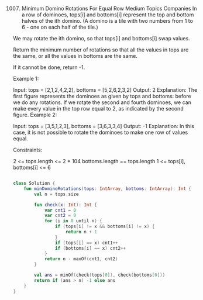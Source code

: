 1007. Minimum Domino Rotations For Equal Row
Medium
Topics
Companies
In a row of dominoes, tops[i] and bottoms[i] represent the top and bottom halves of the ith domino. (A domino is a tile with two numbers from 1 to 6 - one on each half of the tile.)

We may rotate the ith domino, so that tops[i] and bottoms[i] swap values.

Return the minimum number of rotations so that all the values in tops are the same, or all the values in bottoms are the same.

If it cannot be done, return -1.

 

Example 1:


Input: tops = [2,1,2,4,2,2], bottoms = [5,2,6,2,3,2]
Output: 2
Explanation: 
The first figure represents the dominoes as given by tops and bottoms: before we do any rotations.
If we rotate the second and fourth dominoes, we can make every value in the top row equal to 2, as indicated by the second figure.
Example 2:

Input: tops = [3,5,1,2,3], bottoms = [3,6,3,3,4]
Output: -1
Explanation: 
In this case, it is not possible to rotate the dominoes to make one row of values equal.
 

Constraints:

2 <= tops.length <= 2 * 104
bottoms.length == tops.length
1 <= tops[i], bottoms[i] <= 6



```kt

class Solution {
    fun minDominoRotations(tops: IntArray, bottoms: IntArray): Int {
        val n = tops.size

        fun check(x: Int): Int {
            var cnt1 = 0
            var cnt2 = 0
            for (i in 0 until n) {
                if (tops[i] != x && bottoms[i] != x) {
                    return n + 1
                }
                if (tops[i] == x) cnt1++
                if (bottoms[i] == x) cnt2++
            }
            return n - maxOf(cnt1, cnt2)
        }

        val ans = minOf(check(tops[0]), check(bottoms[0]))
        return if (ans > n) -1 else ans
    }
}


  ```
